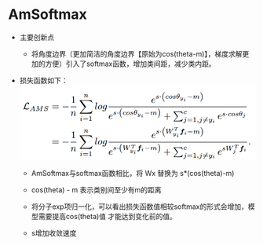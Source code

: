 # AmSoftmax

* 主要创新点
  * 将角度边界（更加简洁的角度边界【原始为cos(theta-m)】，梯度求解更加的方便）引入了softmax函数，增加类间距，减少类内距。

* 损失函数如下：
  ![损失函数](./data/AmSoftmax.png)
  * AmSoftmax与softmax函数相比，将 Wx 替换为 s*(cos(theta)-m)
  * cos(theta) - m 表示类别间至少有m的距离
  * 将分子exp项归一化，可以看出损失函数值相较softmax的形式会增加，模型需要提高cos(theta)值
    才能达到变化前的值。
    
  * s增加收敛速度